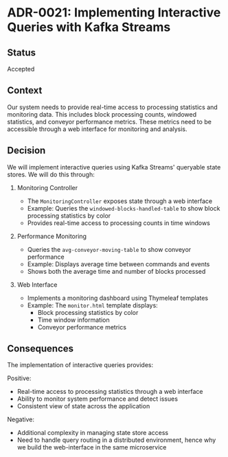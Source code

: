 # ADR-0021: Implementing Interactive Queries with Kafka Streams

## Status
Accepted

## Context
Our system needs to provide real-time access to processing statistics and monitoring data. This includes block processing counts, windowed statistics, and conveyor performance metrics. These metrics need to be accessible through a web interface for monitoring and analysis.

## Decision
We will implement interactive queries using Kafka Streams' queryable state stores. We will do this through:

1. Monitoring Controller
   - The `MonitoringController` exposes state through a web interface
   - Example: Queries the `windowed-blocks-handled-table` to show block processing statistics by color
   - Provides real-time access to processing counts in time windows

2. Performance Monitoring
   - Queries the `avg-conveyor-moving-table` to show conveyor performance
   - Example: Displays average time between commands and events
   - Shows both the average time and number of blocks processed

3. Web Interface
   - Implements a monitoring dashboard using Thymeleaf templates
   - Example: The `monitor.html` template displays:
     - Block processing statistics by color
     - Time window information
     - Conveyor performance metrics


## Consequences
The implementation of interactive queries provides:

Positive:
- Real-time access to processing statistics through a web interface
- Ability to monitor system performance and detect issues
- Consistent view of state across the application

Negative:
- Additional complexity in managing state store access
- Need to handle query routing in a distributed environment, hence why we build the web-interface in the same microservice
